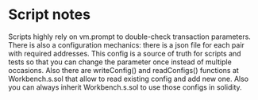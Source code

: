 # Script notes
Scripts highly rely on vm.prompt to double-check transaction parameters.
There is also a configuration mechanics: there is a json file for each pair with required addresses. This config is a source of truth for scripts and tests so that you can change the parameter once instead of multiple occasions. Also there are writeConfig() and readConfigs() functions at Workbench.s.sol that allow to read existing config and add new one. Also you can always inherit Workbench.s.sol to use those configs in solidity.
